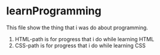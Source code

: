 # learnProgramming
This file show the thing that i was do about programming.
1. HTML-path is for progress that i do while learning HTML
2. CSS-path is for progress that i do while learning CSS
